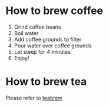 # How to brew coffee
1. Grind coffee beans
2. Boil water
3. Add coffee grounds to filter
4. Pour water over coffee grounds
5. Let steep for 4 minutes
6. Enjoy!

# How to brew tea
Please refer to [teabrew](/teabrew)